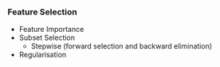### Feature Selection

- Feature Importance
- Subset Selection
  * Stepwise (forward selection and backward elimination)
- Regularisation